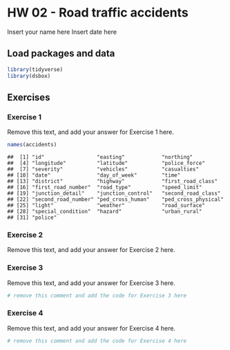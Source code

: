 HW 02 - Road traffic accidents
================
Insert your name here
Insert date here

## Load packages and data

``` r
library(tidyverse)
library(dsbox)
```

## Exercises

### Exercise 1

Remove this text, and add your answer for Exercise 1 here.

``` r
names(accidents)
```

    ##  [1] "id"                 "easting"            "northing"          
    ##  [4] "longitude"          "latitude"           "police_force"      
    ##  [7] "severity"           "vehicles"           "casualties"        
    ## [10] "date"               "day_of_week"        "time"              
    ## [13] "district"           "highway"            "first_road_class"  
    ## [16] "first_road_number"  "road_type"          "speed_limit"       
    ## [19] "junction_detail"    "junction_control"   "second_road_class" 
    ## [22] "second_road_number" "ped_cross_human"    "ped_cross_physical"
    ## [25] "light"              "weather"            "road_surface"      
    ## [28] "special_condition"  "hazard"             "urban_rural"       
    ## [31] "police"

### Exercise 2

Remove this text, and add your answer for Exercise 2 here.

### Exercise 3

Remove this text, and add your answer for Exercise 3 here.

``` r
# remove this comment and add the code for Exercise 3 here
```

### Exercise 4

Remove this text, and add your answer for Exercise 4 here.

``` r
# remove this comment and add the code for Exercise 4 here
```
